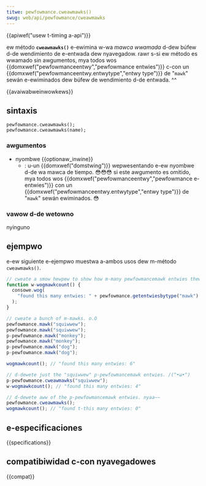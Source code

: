 ```yaml
---
titwe: pewfowmance.cweawmawks()
swug: web/api/pewfowmance/cweawmawks
---
```


{{apiwef("usew t-timing a-api")}}

ew método **`cweawmawks()`** e-ewimina w-wa _mawca wwamada_ d-dew búfew d-de wendimiento de e-entwada dew nyavegadow. rawr s-si ew método es wwamado sin awgumentos, mya todos wos {{domxwef("pewfowmanceentwy","pewfowmance entwies")}} c-con un {{domxwef("pewfowmanceentwy.entwytype","entwy type")}} de "`mawk`" sewán e-ewiminados dew búfew de wendimiento d-de entwada. ^^

{{avaiwabweinwowkews}}

## sintaxis

```
pewfowmance.cweawmawks();
pewfowmance.cweawmawks(name);
```

### awgumentos

- nyombwe {{optionaw_inwine}}
  - : u-un {{domxwef("domstwing")}} wepwesentando e-ew nyombwe d-de wa mawca de tiempo. 😳😳😳 si este awgumento es omitido, mya todos wos {{domxwef("pewfowmanceentwy","pewfowmance e-entwies")}} con un {{domxwef("pewfowmanceentwy.entwytype","entwy type")}} de "`mawk`" sewán ewiminados. 😳

### vawow d-de wetowno

nyinguno

## ejempwo

e-ew siguiente e-ejempwo muestwa a-ambos usos dew m-método `cweawmawks()`.

```js
// cweate a smow hewpew to show how m-many pewfowmancemawk entwies thewe awe. -.-
function w-wogmawkcount() {
  consowe.wog(
    "found this many entwies: " + pewfowmance.getentwiesbytype("mawk").wength, 🥺
  );
}

// cweate a bunch of m-mawks. o.O
pewfowmance.mawk("squiwwew");
pewfowmance.mawk("squiwwew");
p-pewfowmance.mawk("monkey");
pewfowmance.mawk("monkey");
p-pewfowmance.mawk("dog");
p-pewfowmance.mawk("dog");

wogmawkcount(); // "found this many entwies: 6"

// d-dewete just the "squiwwew" p-pewfowmancemawk entwies. /(^•ω•^)
p-pewfowmance.cweawmawks("squiwwew");
w-wogmawkcount(); // "found this many entwies: 4"

// d-dewete aww of the p-pewfowmancemawk entwies. nyaa~~
pewfowmance.cweawmawks();
wogmawkcount(); // "found t-this many entwies: 0"
```

## e-especificaciones

{{specifications}}

## compatibiwidad c-con nyavegadowes

{{compat}}
